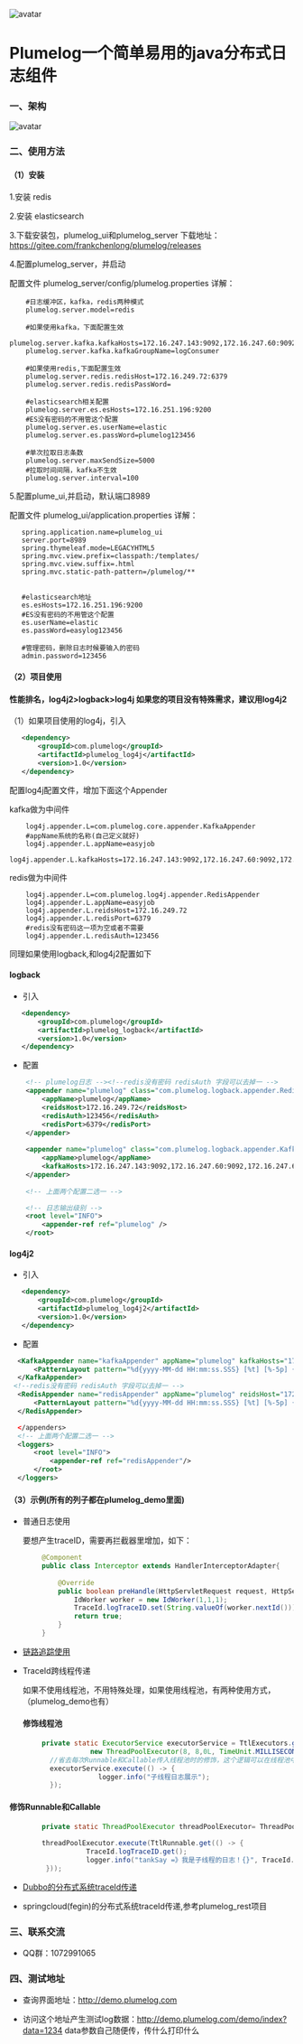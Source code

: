  ![avatar](/pic/icon.png)
 # Plumelog一个简单易用的java分布式日志组件

### 一、架构

 ![avatar](/pic/plumelog.png)
 
### 二、使用方法

#### （1）安装
    
   1.安装 redis
     
   2.安装 elasticsearch
    
   3.下载安装包，plumelog_ui和plumelog_server 下载地址： https://gitee.com/frankchenlong/plumelog/releases
   
   4.配置plumelog_server，并启动
   
   配置文件 plumelog_server/config/plumelog.properties 详解：

```properties
    #日志缓冲区，kafka，redis两种模式
    plumelog.server.model=redis
    
    #如果使用kafka，下面配置生效
    plumelog.server.kafka.kafkaHosts=172.16.247.143:9092,172.16.247.60:9092,172.16.247.64:9092
    plumelog.server.kafka.kafkaGroupName=logConsumer
    
    #如果使用redis,下面配置生效
    plumelog.server.redis.redisHost=172.16.249.72:6379
    plumelog.server.redis.redisPassWord=
    
    #elasticsearch相关配置
    plumelog.server.es.esHosts=172.16.251.196:9200
    #ES没有密码的不用管这个配置
    plumelog.server.es.userName=elastic
    plumelog.server.es.passWord=plumelog123456
    
    #单次拉取日志条数
    plumelog.server.maxSendSize=5000
    #拉取时间间隔，kafka不生效
    plumelog.server.interval=100
```       
   5.配置plume_ui,并启动，默认端口8989
   
   配置文件 plumelog_ui/application.properties 详解：
   
 ```properties
    spring.application.name=plumelog_ui
    server.port=8989
    spring.thymeleaf.mode=LEGACYHTML5
    spring.mvc.view.prefix=classpath:/templates/
    spring.mvc.view.suffix=.html
    spring.mvc.static-path-pattern=/plumelog/**
    

    #elasticsearch地址
    es.esHosts=172.16.251.196:9200
    #ES没有密码的不用管这个配置
    es.userName=elastic
    es.passWord=easylog123456
    
    #管理密码，删除日志时候要输入的密码
    admin.password=123456
```

#### （2）项目使用

#### 性能排名，log4j2>logback>log4j 如果您的项目没有特殊需求，建议用log4j2

   （1）如果项目使用的log4j，引入
```xml
   <dependency>
       <groupId>com.plumelog</groupId>
       <artifactId>plumelog_log4j</artifactId>
       <version>1.0</version>
   </dependency>
```                       
   配置log4j配置文件，增加下面这个Appender
    
   kafka做为中间件
```properties
    log4j.appender.L=com.plumelog.core.appender.KafkaAppender
    #appName系统的名称(自己定义就好)
    log4j.appender.L.appName=easyjob
    log4j.appender.L.kafkaHosts=172.16.247.143:9092,172.16.247.60:9092,172.16.247.64:9092
```
   redis做为中间件
```properties
    log4j.appender.L=com.plumelog.log4j.appender.RedisAppender
    log4j.appender.L.appName=easyjob
    log4j.appender.L.reidsHost=172.16.249.72
    log4j.appender.L.redisPort=6379
    #redis没有密码这一项为空或者不需要
    log4j.appender.L.redisAuth=123456
```
   同理如果使用logback,和log4j2配置如下
    
#### logback

* 引入
```xml
   <dependency>
       <groupId>com.plumelog</groupId>
       <artifactId>plumelog_logback</artifactId>
       <version>1.0</version>
   </dependency>
```  
* 配置
```xml
    <!-- plumelog日志 --><!--redis没有密码 redisAuth 字段可以去掉一 -->
    <appender name="plumelog" class="com.plumelog.logback.appender.RedisAppender">
        <appName>plumelog</appName>
        <reidsHost>172.16.249.72</reidsHost>
        <redisAuth>123456</redisAuth>
        <redisPort>6379</redisPort>
    </appender>
   
    <appender name="plumelog" class="com.plumelog.logback.appender.KafkaAppender">
        <appName>plumelog</appName>
        <kafkaHosts>172.16.247.143:9092,172.16.247.60:9092,172.16.247.64:9092</kafkaHosts>
    </appender>
  
    <!-- 上面两个配置二选一 -->

    <!-- 日志输出级别 -->
    <root level="INFO">
        <appender-ref ref="plumelog" />
    </root>
```   
#### log4j2

* 引入
```xml
   <dependency>
       <groupId>com.plumelog</groupId>
       <artifactId>plumelog_log4j2</artifactId>
       <version>1.0</version>
   </dependency>       
```   
* 配置
```xml
  <KafkaAppender name="kafkaAppender" appName="plumelog" kafkaHosts="172.16.247.143:9092,172.16.247.60:9092,172.16.247.64:9092" >
      <PatternLayout pattern="%d{yyyy-MM-dd HH:mm:ss.SSS} [%t] [%-5p] {%F:%L} - %m%n" />
  </KafkaAppender>
 <!--redis没有密码 redisAuth 字段可以去掉一 -->
  <RedisAppender name="redisAppender" appName="plumelog" reidsHost="172.16.249.72" redisPort="6379" redisAuth="123456">
      <PatternLayout pattern="%d{yyyy-MM-dd HH:mm:ss.SSS} [%t] [%-5p] {%F:%L} - %m%n" />
  </RedisAppender>

  </appenders>
  <!-- 上面两个配置二选一 -->
  <loggers>
      <root level="INFO">
          <appender-ref ref="redisAppender"/>
      </root>
  </loggers>
```    
#### （3）示例(所有的列子都在plumelog_demo里面)

* 普通日志使用

   要想产生traceID，需要再拦截器里增加，如下：
```java
        @Component
        public class Interceptor extends HandlerInterceptorAdapter{
        
            @Override
            public boolean preHandle(HttpServletRequest request, HttpServletResponse response, Object handler) throws Exception {
                IdWorker worker = new IdWorker(1,1,1);
                TraceId.logTraceID.set(String.valueOf(worker.nextId()));//设置TraceID值，不埋此点链路ID就没有
                return true;
            }
        }
```   

* [链路追踪使用](/plumelog_trace/README.md)

* TraceId跨线程传递

    如果不使用线程池，不用特殊处理，如果使用线程池，有两种使用方式，（plumelog_demo也有）

    #### 修饰线程池

```java
        private static ExecutorService executorService = TtlExecutors.getTtlExecutorService(
                    new ThreadPoolExecutor(8, 8,0L, TimeUnit.MILLISECONDS,new LinkedBlockingQueue<Runnable>()));
          //省去每次Runnable和Callable传入线程池时的修饰，这个逻辑可以在线程池中完成      
          executorService.execute(() -> {
                      logger.info("子线程日志展示");
          });
```        
      
      
   #### 修饰Runnable和Callable
   
```java
        private static ThreadPoolExecutor threadPoolExecutor= ThreadPoolUtil.getPool(4, 8, 5000);
        
        threadPoolExecutor.execute(TtlRunnable.get(() -> {
                   TraceId.logTraceID.get();
                   logger.info("tankSay =》我是子线程的日志！{}", TraceId.logTraceID.get());
         }));
```       
* [Dubbo的分布式系统traceId传递 ](/plumelog_dubbo/README.md)

* springcloud(fegin)的分布式系统traceId传递,参考plumelog_rest项目

### 三、联系交流

   * QQ群：1072991065
   
### 四、测试地址

   * 查询界面地址：http://demo.plumelog.com
      
   * 访问这个地址产生测试log数据：http://demo.plumelog.com/demo/index?data=1234  data参数自己随便传，传什么打印什么
